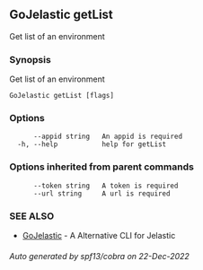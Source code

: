 ## GoJelastic getList

Get list of an environment

### Synopsis

Get list of an environment

```
GoJelastic getList [flags]
```

### Options

```
      --appid string   An appid is required
  -h, --help           help for getList
```

### Options inherited from parent commands

```
      --token string   A token is required
      --url string     A url is required
```

### SEE ALSO

* [GoJelastic](../index.md)	 - A Alternative CLI for Jelastic

###### Auto generated by spf13/cobra on 22-Dec-2022
